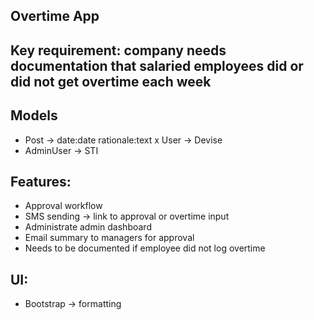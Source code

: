## Overtime App

## Key requirement: company needs documentation that salaried employees did or did not get overtime each week

## Models
- Post -> date:date rationale:text
x User -> Devise
- AdminUser -> STI

## Features:
- Approval workflow
- SMS sending -> link to approval or overtime input
- Administrate admin dashboard
- Email summary to managers for approval
- Needs to be documented if employee did not log overtime

## UI: 
- Bootstrap -> formatting